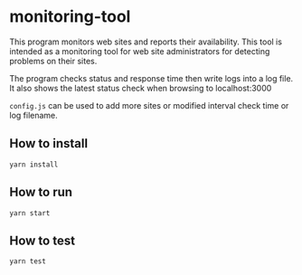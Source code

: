 # monitoring-tool

This program monitors web sites and reports their availability. This tool is intended as a monitoring tool for web site administrators for detecting problems on their sites. 

The program checks status and response time then write logs into a log file. It also shows the latest status check when browsing to localhost:3000

`config.js` can be used to add more sites or modified interval check time or log filename. 

## How to install
```
yarn install
```

## How to run
```
yarn start
```

## How to test
```
yarn test
```